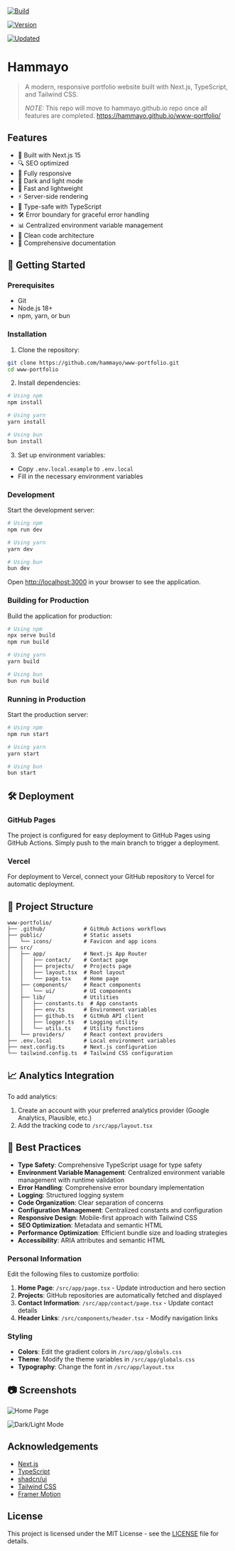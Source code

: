 [![Build](https://github.com/hammayo/www-portfolio/actions/workflows/deploy.yml/badge.svg)](https://github.com/hammayo/www-portfolio/actions/workflows/deploy.yml)

[![Version](https://img.shields.io/github/package-json/v/hammayo/www-portfolio)](https://github.com/hammayo/www-portfolio/releases)

[![Updated](https://img.shields.io/github/last-commit/hammayo/www-portfolio?logo=github&label=last%20update)](https://github.com/hammayo/www-portfolio/commits)


# Hammayo

>
> A modern, responsive portfolio website built with Next.js, TypeScript, and Tailwind CSS.
>
> *NOTE:* This repo will move to hammayo.github.io repo once all features are completed.
> https://hammayo.github.io/www-portfolio/ 
>

## Features

- 🚀 Built with Next.js 15
- 🔍 SEO optimized
- 📱 Fully responsive
- 🎨 Dark and light mode
- 💨 Fast and lightweight
- ⚡ Server-side rendering
- 🧠 Type-safe with TypeScript
- 🛠️ Error boundary for graceful error handling
- 📊 Centralized environment variable management
- 🔄 Clean code architecture
- 📝 Comprehensive documentation

## 🚀 Getting Started

### Prerequisites
- Git
- Node.js 18+
- npm, yarn, or bun

### Installation

1. Clone the repository:
```bash
git clone https://github.com/hammayo/www-portfolio.git
cd www-portfolio
```

2. Install dependencies:
```bash
# Using npm
npm install

# Using yarn
yarn install

# Using bun
bun install
```

3. Set up environment variables:
- Copy `.env.local.example` to `.env.local`
- Fill in the necessary environment variables

### Development

Start the development server:

```bash
# Using npm
npm run dev

# Using yarn
yarn dev

# Using bun
bun dev
```

Open [http://localhost:3000](http://localhost:3000) in your browser to see the application.

### Building for Production

Build the application for production:

```bash
# Using npm
npx serve build     
npm run build

# Using yarn
yarn build

# Using bun
bun run build
```

### Running in Production

Start the production server:

```bash
# Using npm
npm run start

# Using yarn
yarn start

# Using bun
bun start
```

## 🛠️ Deployment

### GitHub Pages

The project is configured for easy deployment to GitHub Pages using GitHub Actions. Simply push to the main branch to trigger a deployment.

### Vercel

For deployment to Vercel, connect your GitHub repository to Vercel for automatic deployment.

## 📂 Project Structure

```
www-portfolio/
├── .github/            # GitHub Actions workflows
├── public/             # Static assets
│   └── icons/          # Favicon and app icons
├── src/
│   ├── app/            # Next.js App Router
│   │   ├── contact/    # Contact page
│   │   ├── projects/   # Projects page
│   │   ├── layout.tsx  # Root layout
│   │   └── page.tsx    # Home page
│   ├── components/     # React components
│   │   └── ui/         # UI components
│   ├── lib/            # Utilities
│   │   ├── constants.ts  # App constants
│   │   ├── env.ts      # Environment variables
│   │   ├── github.ts   # GitHub API client
│   │   ├── logger.ts   # Logging utility
│   │   └── utils.ts    # Utility functions
│   └── providers/      # React context providers
├── .env.local          # Local environment variables
├── next.config.ts      # Next.js configuration
└── tailwind.config.ts  # Tailwind CSS configuration
```

## 📈 Analytics Integration

To add analytics:

1. Create an account with your preferred analytics provider (Google Analytics, Plausible, etc.)
2. Add the tracking code to `/src/app/layout.tsx`



## 🔧 Best Practices

- **Type Safety**: Comprehensive TypeScript usage for type safety
- **Environment Variable Management**: Centralized environment variable management with runtime validation
- **Error Handling**: Comprehensive error boundary implementation
- **Logging**: Structured logging system
- **Code Organization**: Clear separation of concerns
- **Configuration Management**: Centralized constants and configuration
- **Responsive Design**: Mobile-first approach with Tailwind CSS
- **SEO Optimization**: Metadata and semantic HTML
- **Performance Optimization**: Efficient bundle size and loading strategies
- **Accessibility**: ARIA attributes and semantic HTML

### Personal Information

Edit the following files to customize portfolio:

1. **Home Page**: `/src/app/page.tsx` - Update introduction and hero section
2. **Projects**: GitHub repositories are automatically fetched and displayed
3. **Contact Information**: `/src/app/contact/page.tsx` - Update contact details
4. **Header Links**: `/src/components/header.tsx` - Modify navigation links

### Styling

- **Colors**: Edit the gradient colors in `/src/app/globals.css`
- **Theme**: Modify the theme variables in `/src/app/globals.css`
- **Typography**: Change the font in `/src/app/layout.tsx`

## 📷 Screenshots

![Home Page](/public/screenshots/home.png)

![Dark/Light Mode](/public/screenshots/contact.png)

## Acknowledgements

- [Next.js](https://nextjs.org/)
- [TypeScript](https://www.typescriptlang.org/)
- [shadcn/ui](https://ui.shadcn.com/)
- [Tailwind CSS](https://tailwindcss.com/)
- [Framer Motion](https://www.framer.com/motion/)


## License

This project is licensed under the MIT License - see the [LICENSE](LICENSE) file for details.
